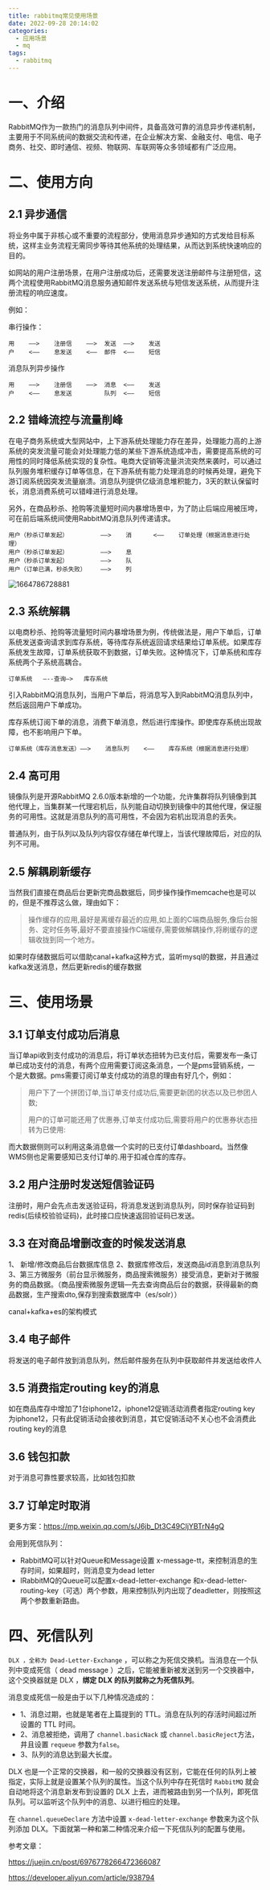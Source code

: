 ```yaml
---
title: rabbitmq常见使用场景
date: 2022-09-28 20:14:02
categories:
  - 应用场景
  - mq
tags:
  - rabbitmq  
---
```


# 一、介绍

RabbitMQ作为一款热门的消息队列中间件，具备高效可靠的消息异步传递机制，主要用于不同系统间的数据交流和传递，在企业解决方案、金融支付、电信、电子商务、社交、即时通信、视频、物联网、车联网等众多领域都有广泛应用。 

# 二、使用方向

## 2.1 异步通信

将业务中属于非核心或不重要的流程部分，使用消息异步通知的方式发给目标系统，这样主业务流程无需同步等待其他系统的处理结果，从而达到系统快速响应的目的。 

如网站的用户注册场景，在用户注册成功后，还需要发送注册邮件与注册短信，这两个流程使用RabbitMQ消息服务通知邮件发送系统与短信发送系统，从而提升注册流程的响应速度。 

例如：

串行操作：

```
用    ——>    注册信    ——>  发送  ——>    发送
户    <——    息发送    <——  邮件  <——    短信
```

消息队列异步操作

```
用    ——>    注册信    ——>  消息  <——    发送
户    <——    息发送         队列  <——    短信
```

## 2.2 错峰流控与流量削峰

在电子商务系统或大型网站中，上下游系统处理能力存在差异，处理能力高的上游系统的突发流量可能会对处理能力低的某些下游系统造成冲击，需要提高系统的可用性的同时降低系统实现的复杂性。电商大促销等流量洪流突然来袭时，可以通过队列服务堆积缓存订单等信息，在下游系统有能力处理消息的时候再处理，避免下游订阅系统因突发流量崩溃。消息队列提供亿级消息堆积能力，3天的默认保留时长，消息消费系统可以错峰进行消息处理。

另外，在商品秒杀、抢购等流量短时间内暴增场景中，为了防止后端应用被压垮，可在前后端系统间使用RabbitMQ消息队列传递请求。

```
用户（秒杀订单发起）         ——>    消      <——    订单处理（根据消息进行处理）
用户（秒杀订单发起）         ——>    息      
用户（秒杀订单发起）         ——>    队      
用户（订单已满，秒杀失败）    ——>    列      
```

![1664786728881](2022-09-28-rabbitmq常见使用场景.assets/1664786728881.png)

## 2.3 系统解耦

以电商秒杀、抢购等流量短时间内暴增场景为例，传统做法是，用户下单后，订单系统发送查询请求到库存系统，等待库存系统返回请求结果给订单系统。如果库存系统发生故障，订单系统获取不到数据，订单失败。这种情况下，订单系统和库存系统两个子系统高耦合。 

```
订单系统   —--查询—>   库存系统
```

引入RabbitMQ消息队列，当用户下单后，将消息写入到RabbitMQ消息队列中，然后返回用户下单成功。

库存系统订阅下单的消息，消费下单消息，然后进行库操作。即使库存系统出现故障，也不影响用户下单。

```
订单系统（库存消息发送）——>    消息队列    <——    库存系统（根据消息进行处理） 
```

## 2.4 高可用

镜像队列是开源RabbitMQ 2.6.0版本新增的一个功能，允许集群将队列镜像到其他代理上，当集群某一代理宕机后，队列能自动切换到镜像中的其他代理，保证服务的可用性。这就是消息队列的高可用性，不会因为宕机出现消息的丢失。

普通队列，由于队列以及队列内容仅存储在单代理上，当该代理故障后，对应的队列不可用。

## 2.5 解耦刷新缓存

当然我们直接在商品后台更新完商品数据后，同步操作操作memcache也是可以的，但是不推荐这么做，理由如下：

> 操作缓存的应用,最好是离缓存最近的应用,如上面的C端商品服务,像后台服务、定时任务等,最好不要直接操作C端缓存,需要做解耦操作,将刷缓存的逻辑收拢到同一个地方。

如果时存储数据后可以借助canal+kafka这种方式，监听mysql的数据，并且通过kafka发送消息，然后更新redis的缓存数据

# 三、使用场景

## 3.1 订单支付成功后消息

当订单api收到支付成功的消息后，将订单状态扭转为已支付后，需要发布一条订单已成功支付的消息，有两个应用需要订阅这条消息，一个是pms营销系统，一个是大数据。pms需要订阅订单支付成功的消息的理由有好几个，例如：

> 用户下了一个拼团订单,当订单支付成功后,需要更新团的状态以及已参团人数;
>
> 用户的订单可能还用了优惠券,订单支付成功后,需要将用户的优惠券状态扭转为已使用:

而大数据侧则可以利用这条消息做一个实时的已支付订单dashboard。当然像WMS侧也足需要感知已支付订单的.用于扣减仓库的库存。

## 3.2 用户注册时发送短信验证码

注册时，用户会先点击发送验证码，将消息发送到消息队列，同时保存验证码到redis(后续校验验证码)，此时接口应快速返回验证码已发送。 

## 3.3 在对商品增删改查的时候发送消息

1、 新增/修改商品后台数据库信息
 2、数据库修改后，发送商品id消息到消息队列
 3、第三方微服务（前台显示微服务，商品搜索微服务）接受消息，更新对于微服务的商品数据。（商品搜索微服务逻辑—先去查询商品后台的数据，获得最新的商品数据，生产搜索dto,保存到搜索数据库中（es/solr））

 canal+kafka+es的架构模式

## 3.4 电子邮件 

将发送的电子邮件放到消息队列，然后邮件服务在队列中获取邮件并发送给收件人

## 3.5 消费指定routing key的消息 

 如在商品库存中增加了1台iphone12，iphone12促销活动消费者指定routing key为iphone12，只有此促销活动会接收到消息，其它促销活动不关心也不会消费此routing key的消息 

## 3.6 钱包扣款 

对于消息可靠性要求较高，比如钱包扣款 

## 3.7 订单定时取消

更多方案：https://mp.weixin.qq.com/s/J6jb_Dt3C49CIjYBTrN4gQ

会用到死信队列：

- RabbitMQ可以针对Queue和Message设置 x-message-tt，来控制消息的生存时间，如果超时，则消息变为dead letter
- lRabbitMQ的Queue可以配置x-dead-letter-exchange 和x-dead-letter-routing-key（可选）两个参数，用来控制队列内出现了deadletter，则按照这两个参数重新路由。

# 四、死信队列

`DLX ，全称为 Dead-Letter-Exchange` ，可以称之为死信交换机。当消息在一个队列中变成死信（ dead message ）之后，它能被重新被发送到另一个交换器中，这个交换器就是 DLX ，**绑定 DLX 的队列就称之为死信队列**。

消息变成死信一般是由于以下几种情况造成的：

- 1、消息过期，也就是笔者在上篇提到的 TTL。消息在队列的存活时间超过所设置的 TTL 时间。
- 2、消息被拒绝，调用了 `channel.basicNack` 或 `channel.basicReject`方法，井且设置 `requeue` 参数为`false`。
- 3、队列的消息达到最大长度。

DLX 也是一个正常的交换器，和一般的交换器没有区别，它能在任何的队列上被指定，实际上就是设置某个队列的属性。当这个队列中存在死信时 `RabbitMQ` 就会自动地将这个消息新发布到设置的 DLX 上去，进而被路由到另一个队列，即死信队列。可以监听这个队列中的消息、以进行相应的处理。

 在 `channel.queueDeclare` 方法中设置 `x-dead-letter-exchange` 参数来为这个队列添加 DLX。下面就第一种和第二种情况来介绍一下死信队列的配置与使用。 

参考文章：

https://juejin.cn/post/6976778266472366087

https://developer.aliyun.com/article/938794

 

 

 

 

 
